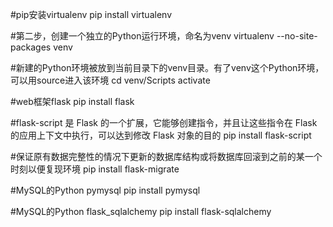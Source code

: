 #pip安装virtualenv
pip install virtualenv

#第二步，创建一个独立的Python运行环境，命名为venv
virtualenv --no-site-packages venv

#新建的Python环境被放到当前目录下的venv目录。有了venv这个Python环境，可以用source进入该环境
cd venv/Scripts
activate

#web框架flask
pip install flask

#flask-script 是 Flask 的一个扩展，它能够创建指令，并且让这些指令在 Flask 的应用上下文中执行，可以达到修改 Flask 对象的目的
pip install flask-script

#保证原有数据完整性的情况下更新的数据库结构或将数据库回滚到之前的某一个时刻以便复现环境
pip install flask-migrate

#MySQL的Python pymysql
pip install pymysql 

#MySQL的Python flask_sqlalchemy 
pip install flask-sqlalchemy 

